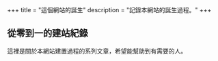 +++
title = "這個網站的誕生"
description = "記錄本網站的誕生過程。"
+++

## 從零到一的建站紀錄

這裡是關於本網站建置過程的系列文章，希望能幫助到有需要的人。

